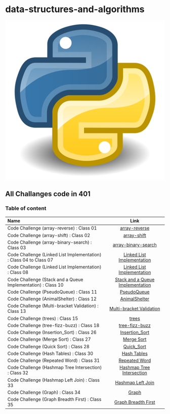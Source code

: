 # data-structures-and-algorithms

![img](challenges/array-reverse/Python.svg.png)

## All Challanges code in 401


### Table of content

| Name      | Link |
| :---        |    :----:   | 
| Code Challenge (array-reverse) : Class 01    | [array-reverse](challenges/array-reverse/README.md)      | 
| Code Challenge (array-shift) : Class 02    | [array-shift](challenges/array-shift/README.md)      | 
| Code Challenge (array-binary-search) : Class 03    | [array-binary-search](challenges/array-binary-search/README.md)      | 
| Code Challenge (Linked List Implementation) : Class 04 to Class 07  | [Linked List Implementation](Data-Structures/linked_list/README.md)      | 
| Code Challenge (Linked List Implementation) : Class 08  | [Linked List Implementation](challenges/IIZip/README.md)      | 
| Code Challenge (Stack and a Queue Implementation) : Class 10  | [Stack and a Queue Implementation](Data-Structures/stacks_and_queues/README.md)      | 
| Code Challenge (PseudoQueue) : Class 11  | [PseudoQueue ](challenges/QueueWithStacks/README.md)      | 
| Code Challenge (AnimalShelter) : Class 12  | [AnimalShelter  ](challenges/fifo_animal_shelter/README.md)      | 
| Code Challenge (Multi-bracket Validation) : Class 13  | [Multi-bracket Validation ](challenges/multi_bracket_validation/README.md)      | 
| Code Challenge (trees) : Class 15  | [trees](Data-Structures/trees/README.md)      | 
| Code Challenge (tree-fizz-buzz) : Class 18  | [tree-fizz-buzz](challenges/tree-fizz-buzz/README.md)      | 
| Code Challenge (Insertion_Sort) : Class 26  | [Insertion_Sort](challenges/Insertion_Sort/README.md)      | 
| Code Challenge (Merge Sort) : Class 27  | [Merge Sort](challenges/merge_sort/README.md)      |
| Code Challenge (Quick Sort) : Class 28  | [Quick_Sort](challenges/quick_sort/README.md)      | 
| Code Challenge (Hash Tables) : Class 30  | [Hash Tables](Data-Structures/Hashtable/README.md)      | 
| Code Challenge (Repeated Word) : Class 31  | [Repeated Word](challenges/repeated-word/README.md)      | 
| Code Challenge (Hashmap Tree Intersection) : Class 32  | [Hashmap Tree Intersection](challenges//hashmap-tree-intersection/README.md)      | 
| Code Challenge (Hashmap Left Join) : Class 33  | [Hashmap Left Join](challenges/hashmap_left_join/README.md)      | 
| Code Challenge (Graph) : Class 34  | [Graph](Data-Structures/graph/README.md)      | 
| Code Challenge (Graph Breadth First) : Class 35  | [Graph Breadth First](challenges/graph_breadth_first/README.md)      | 





